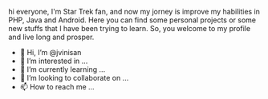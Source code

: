 hi everyone, I'm Star Trek fan, and now my jorney is improve my habilities in PHP, Java and Android. Here you can find some personal projects or some new stuffs that I have been trying to learn. So, you welcome to my profile and live long and prosper.

- 👋 Hi, I’m @jvinisan
- 👀 I’m interested in ...
- 🌱 I’m currently learning ...
- 💞️ I’m looking to collaborate on ...
- 📫 How to reach me ...

<!---
jvinisan/jvinisan is a ✨ special ✨ repository because its `README.md` (this file) appears on your GitHub profile.
You can click the Preview link to take a look at your changes.
--->
